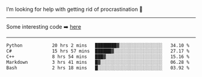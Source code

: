 I’m looking for help with getting rid of procrastination 🤔

-----

Some interesting code :arrow_right: [here](https://github.com/zhen8838/playground)

-----

<!--START_SECTION:waka-->

```txt
Python           20 hrs 2 mins   ████████▓░░░░░░░░░░░░░░░░   34.10 %
C#               15 hrs 57 mins  ██████▓░░░░░░░░░░░░░░░░░░   27.17 %
C++              8 hrs 54 mins   ███▓░░░░░░░░░░░░░░░░░░░░░   15.16 %
Markdown         3 hrs 41 mins   █▓░░░░░░░░░░░░░░░░░░░░░░░   06.28 %
Bash             2 hrs 18 mins   █░░░░░░░░░░░░░░░░░░░░░░░░   03.92 %
```

<!--END_SECTION:waka-->

<!--
**zhen8838/zhen8838** is a ✨ _special_ ✨ repository because its `README.md` (this file) appears on your GitHub profile.

Here are some ideas to get you started:

- 🔭 I’m currently working on ...
- 🌱 I’m currently learning ...
- 👯 I’m looking to collaborate on ...
 ...
- 💬 Ask me about ...
- 📫 How to reach me: ...
- 😄 Pronouns: ...
- ⚡ Fun fact: ...
-->
